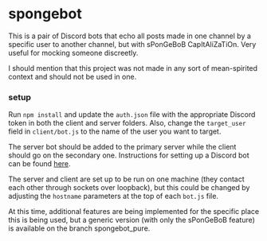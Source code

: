 # spongebot
This is a pair of Discord bots that echo all posts made in one channel by a specific user to another channel, but with sPonGeBoB CapItAliZaTiOn. Very useful for mocking someone discreetly. 

I should mention that this project was not made in any sort of mean-spirited context and should not be used in one.

### setup

Run `npm install` and update the `auth.json` file with the appropriate Discord token in both the client and server folders. Also, change the `target_user` field in `client/bot.js` to the name of the user you want to target.

The server bot should be added to the primary server while the client should go on the secondary one. Instructions for setting up a Discord bot can be found [here](https://github.com/reactiflux/discord-irc/wiki/Creating-a-discord-bot-&-getting-a-token).

The server and client are set up to be run on one machine (they contact each other through sockets over loopback), but this could be changed by adjusting the `hostname` parameters at the top of each `bot.js` file.

At this time, additional features are being implemented for the specific place this is being used, but a generic version (with only the sPonGeBoB feature) is available on the branch spongebot_pure.
